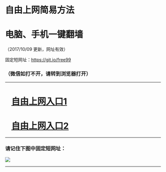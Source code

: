 ﻿# 自由上网简易方法

# 电脑、手机一键翻墙

（2017/10/09 更新，网址有效）

固定短网址：https://git.io/free99

### （微信如打不开，请转到浏览器打开）


***





# &nbsp;&nbsp; <a href="http://ft1744528606.fwq-tz-1001.info/fwqtz01.html?t=10090019477 " target="_blank">自由上网入口1</a>
# &nbsp;&nbsp; <a href="http://ft2888116812.fwq-tz-1002.info/fwqtz02.html?t=10090019308 " target="_blank">自由上网入口2</a>
***

### 请记住下图中固定短网址：

<img src="https://s3-us-west-2.amazonaws.com/fwq-1001/yjfq-20170905okok.png" /> 


***

